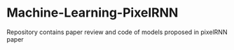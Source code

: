 # Machine-Learning-PixelRNN
Repository contains paper review and code of models proposed in pixelRNN paper
